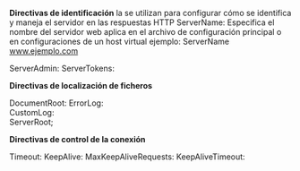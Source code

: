 **Directivas de identificación**
la se utilizan para configurar cómo se identifica y maneja el servidor en las respuestas HTTP
ServerName: Especifica el nombre del servidor web aplica en el archivo de configuración principal o en configuraciones de un host virtual
ejemplo:
                  ServerName www.ejemplo.com
                  
ServerAdmin: 
ServerTokens: 

**Directivas de localización de ficheros**

DocumentRoot: 
ErrorLog:	
CustomLog:	
ServerRoot;	

**Directivas de control de la conexión**

Timeout: 
KeepAlive: 
MaxKeepAliveRequests: 
KeepAliveTimeout: 

